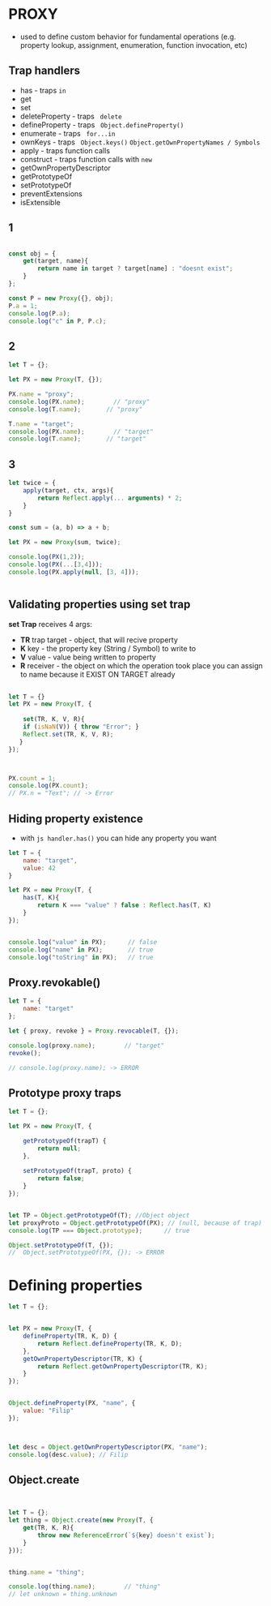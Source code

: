 # PROXY
* used to define custom behavior for fundamental operations (e.g. property lookup, assignment, enumeration, function invocation, etc)

## Trap handlers
* has - traps ```in```
* get
* set
* deleteProperty - traps ``` delete```
* defineProperty - traps ``` Object.defineProperty()```
* enumerate - traps ``` for...in```
* ownKeys - traps ``` Object.keys()``` ```Object.getOwnPropertyNames / Symbols```
* apply - traps function calls
* construct - traps function calls with ```new```
* getOwnPropertyDescriptor
* getPrototypeOf
* setPrototypeOf
* preventExtensions
* isExtensible



## 1
```js

const obj = {
    get(target, name){
        return name in target ? target[name] : "doesnt exist";
    }
};

const P = new Proxy({}, obj);
P.a = 1;
console.log(P.a);
console.log("c" in P, P.c);

```

## 2

```js
let T = {};

let PX = new Proxy(T, {});

PX.name = "proxy";
console.log(PX.name);        // "proxy"
console.log(T.name);       // "proxy"

T.name = "target";
console.log(PX.name);        // "target"
console.log(T.name);       // "target"


```
## 3
```js
let twice = {
    apply(target, ctx, args){
        return Reflect.apply(... arguments) * 2;
    }
}

const sum = (a, b) => a + b;

let PX = new Proxy(sum, twice);

console.log(PX(1,2));
console.log(PX(...[3,4]));
console.log(PX.apply(null, [3, 4]));



```
## Validating properties using set trap
**set Trap** receives 4 args:
* **TR** trap target - object, that will recive property
* **K** key - the property key (String / Symbol) to write to
* **V** value - value being written to property
* **R** receiver - the object on which the operation took place
you can assign to name because it EXIST ON TARGET already

```js
    
let T = {}
let PX = new Proxy(T, {
   
    set(TR, K, V, R){
    if (isNaN(V)) { throw "Error"; }
    Reflect.set(TR, K, V, R);
   } 
});



PX.count = 1;
console.log(PX.count);
// PX.n = "Text"; // -> Error
```


## Hiding property existence
* with ```js handler.has()``` you can hide any property you want

```js
let T = {
    name: "target",
    value: 42
}

let PX = new Proxy(T, {
    has(T, K){
        return K === "value" ? false : Reflect.has(T, K)
    }
});


console.log("value" in PX);      // false
console.log("name" in PX);       // true
console.log("toString" in PX);   // true
```


## Proxy.revokable()
```js
let T = {
    name: "target"
};

let { proxy, revoke } = Proxy.revocable(T, {});

console.log(proxy.name);        // "target"
revoke();

// console.log(proxy.name); -> ERROR


```

## Prototype proxy traps


```js
let T = {};

let PX = new Proxy(T, {

    getPrototypeOf(trapT) {
        return null;
    },
    
    setPrototypeOf(trapT, proto) {
        return false;
    }
});


let TP = Object.getPrototypeOf(T); //Object object
let proxyProto = Object.getPrototypeOf(PX); // (null, because of trap)
console.log(TP === Object.prototype);      // true

Object.setPrototypeOf(T, {});
//  Object.setPrototypeOf(PX, {}); -> ERROR
```

# Defining properties
```js
let T = {};


let PX = new Proxy(T, {
    defineProperty(TR, K, D) {
        return Reflect.defineProperty(TR, K, D);
    },
    getOwnPropertyDescriptor(TR, K) {
        return Reflect.getOwnPropertyDescriptor(TR, K);
    }
});


Object.defineProperty(PX, "name", {
    value: "Filip"
});



let desc = Object.getOwnPropertyDescriptor(PX, "name");
console.log(desc.value); // Filip

```

## Object.create
```js


let T = {};
let thing = Object.create(new Proxy(T, {
    get(TR, K, R){
        throw new ReferenceError(`${key} doesn't exist`);
    }
}));


thing.name = "thing";

console.log(thing.name);        // "thing"
// let unknown = thing.unknown


```
